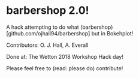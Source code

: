 # barbershop 2.0!
A hack attempting to do what (barbershop)[github.com/ojhall94/barbershop] but in Bokehplot!

Contributors: O. J. Hall, A. Everall

Done at: The Wetton 2018 Workshop Hack day!

Please feel free to (read: please do) contribute!
